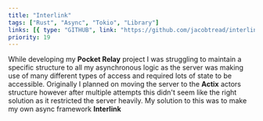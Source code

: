 ```yaml
---
title: "Interlink"
tags: ["Rust", "Async", "Tokio", "Library"]
links: [{ type: "GITHUB", link: "https://github.com/jacobtread/interlink" }]
priority: 19
---
```


While developing my **Pocket Relay** project I was struggling to maintain a specific structure to all my asynchronous logic as the server was making use of many different types of access and required lots of state to be accessible. Originally I planned on moving the server to the **Actix** actors structure however after multiple attempts this didn't seem like the right solution as it restricted the server heavily. My solution to this was to make my own async framework **Interlink**
